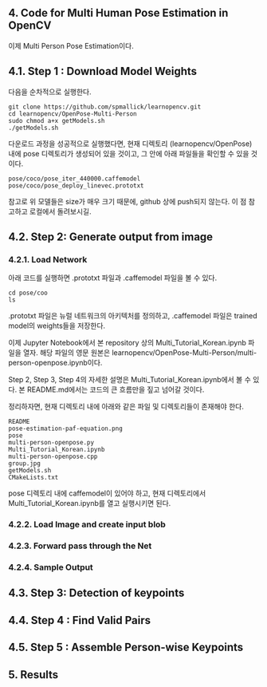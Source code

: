 
## 4. Code for Multi Human Pose Estimation in OpenCV

이제 Multi Person Pose Estimation이다.

## 4.1. Step 1 : Download Model Weights

다음을 순차적으로 실행한다.
```
git clone https://github.com/spmallick/learnopencv.git
cd learnopencv/OpenPose-Multi-Person
sudo chmod a+x getModels.sh
./getModels.sh
```
다운로드 과정을 성공적으로 실행했다면, 현재 디렉토리 (learnopencv/OpenPose) 내에 pose 디렉토리가 생성되어 있을 것이고, 그 안에 아래 파일들을 확인할 수 있을 것이다.
```
pose/coco/pose_iter_440000.caffemodel
pose/coco/pose_deploy_linevec.prototxt
```

참고로 위 모델들은 size가 매우 크기 때문에, github 상에 push되지 않는다. 이 점 참고하고 로컬에서 돌려보시길.

## 4.2. Step 2: Generate output from image

### 4.2.1. Load Network

아래 코드를 실행하면  .prototxt 파일과 .caffemodel 파일을 볼 수 있다.
```
cd pose/coo
ls
```
.prototxt 파일은 뉴럴 네트워크의 아키텍처를 정의하고, .caffemodel 파일은 trained model의 weights들을 저장한다. 

이제 Jupyter Notebook에서 본 repository 상의 Multi_Tutorial_Korean.ipynb 파일을 열자.
해당 파일의 영문 원본은 learnopencv/OpenPose-Multi-Person/multi-person-openpose.ipynb이다.

Step 2, Step 3, Step 4의 자세한 설명은 Multi_Tutorial_Korean.ipynb에서 볼 수 있다.
본 README.md에서는 코드의 큰 흐름만을 짚고 넘어갈 것이다.

정리하자면, 현재 디렉토리 내에 아래와 같은 파일 및 디렉토리들이 존재해야 한다.
```
README
pose-estimation-paf-equation.png
pose
multi-person-openpose.py
Multi_Tutorial_Korean.ipynb
multi-person-openpose.cpp
group.jpg
getModels.sh
CMakeLists.txt
```
pose 디렉토리 내에 caffemodel이 있어야 하고,
현재 디렉토리에서 Multi_Tutorial_Korean.ipynb를 열고 실행시키면 된다. 

### 4.2.2. Load Image and create input blob

### 4.2.3. Forward pass through the Net

### 4.2.4. Sample Output

## 4.3. Step 3: Detection of keypoints

## 4.4. Step 4 : Find Valid Pairs

## 4.5. Step 5 : Assemble Person-wise Keypoints

## 5. Results
